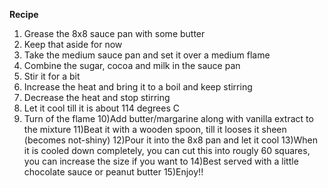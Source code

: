**Recipe**

1) Grease the 8x8 sauce pan with some butter
2) Keep that aside for now
3) Take the medium sauce pan and set it over a medium flame
4) Combine the sugar, cocoa and milk in the sauce pan
5) Stir it for a bit
6) Increase the heat and bring it to a boil and keep stirring
7) Decrease the heat and stop stirring
8) Let it cool till it is about 114 degrees C
9) Turn of the flame 
10)Add butter/margarine along with vanilla extract to the mixture
11)Beat it with a wooden spoon, till it looses it sheen (becomes not-shiny)
12)Pour it into the 8x8 pan and let it cool
13)When it is cooled down completely, you can cut this into rougly 60 squares, you can increase the size if you want to
14)Best served with a little chocolate sauce or peanut butter
15)Enjoy!!